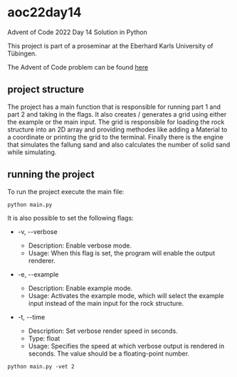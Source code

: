 # aoc22day14
Advent of Code 2022 Day 14 Solution in Python

This project is part of a proseminar at the Eberhard Karls University of Tübingen.

The Advent of Code problem can be found [here](https://adventofcode.com/2022/day/14 "Advent of Code 2022 Day 14")

## project structure
The project has a main function that is responsible for running part 1 and part 2 and taking in the flags. It also creates / generates a grid using either the example or the main input.
The grid is responsible for loading the rock structure into an 2D array and providing methodes like adding a Material to a coordinate or printing the grid to the terminal.
Finally there is the engine that simulates the fallung sand and also calculates the number of solid sand while simulating.

## running the project
To run the project execute the main file:
```
python main.py
```

It is also possible to set the following flags:
- -v, --verbose
  - Description: Enable verbose mode.
  - Usage: When this flag is set, the program will enable the output renderer.

- -e, --example
  - Description: Enable example mode.
  - Usage: Activates the example mode, which will select the example input instead of the main input for the rock structure.

- -t, --time
  - Description: Set verbose render speed in seconds.
  - Type: float
  - Usage: Specifies the speed at which verbose output is rendered in seconds. The value should be a floating-point number.

```
python main.py -vet 2
```
